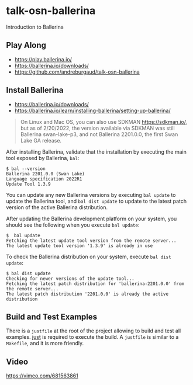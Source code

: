 # talk-osn-ballerina

Introduction to Ballerina

## Play Along

* https://play.ballerina.io/
* https://ballerina.io/downloads/
* https://github.com/andreburgaud/talk-osn-ballerina

## Install Ballerina

* https://ballerina.io/downloads/
* https://ballerina.io/learn/installing-ballerina/setting-up-ballerina/

> On Linux and Mac OS, you can also use SDKMAN https://sdkman.io/, but as of 2/20/2022, the version available via SDKMAN was still Ballerina swan-lake-p3, and not Ballerina 2201.0.0, the first Swan Lake GA release.

After installing Ballerina, validate that the installation by executing the main tool exposed by Ballerina, `bal`:

```
$ bal --version
Ballerina 2201.0.0 (Swan Lake)
Language specification 2022R1
Update Tool 1.3.9
```

You can update any new Ballerina versions by executing `bal update` to update the Ballerina tool, and `bal dist update` to update to the latest patch version of the active Ballerina distribution.

After updating the Ballerina development platform on your system, you should see the following when you execute `bal update`:

```
$  bal update
Fetching the latest update tool version from the remote server...
The latest update tool version '1.3.9' is already in use
```

To check the Ballerina distribution on your system, execute `bal dist update`:

```
$ bal dist update
Checking for newer versions of the update tool...
Fetching the latest patch distribution for 'ballerina-2201.0.0' from the remote server...
The latest patch distribution '2201.0.0' is already the active distribution
```

## Build and Test Examples

There is a `justfile` at the root of the project allowing to build and test all examples. [just](https://github.com/casey/just) is required to execute the build. A `justfile` is similar to a `Makefile`, and it is more friendly.

## Video

https://vimeo.com/681563861
